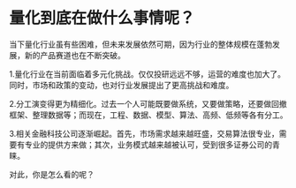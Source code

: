 # 量化到底在做什么事情呢？

当下量化行业虽有些困难，但未来发展依然可期，因为行业的整体规模在蓬勃发展，新的产品赛道也在不断突破。

1.量化行业在当前面临着多元化挑战。仅仅投研远远不够，运营的难度也加大了。同时，市场和政策的变动，也对行业发展提出了更高挑战和难度。

2.分工演变得更为精细化。过去一个人可能既要做系统，又要做策略，还要做回撤框架、整理数据等；而现在，工程、数据、模型、算法、高频、低频等各有分工。

3.相关金融科技公司逐渐崛起。首先，市场需求越来越旺盛，交易算法很专业，需要有专业的提供方来做；其次，业务模式越来越被认可，受到很多证券公司的青睐。

对此，你是怎么看的呢？